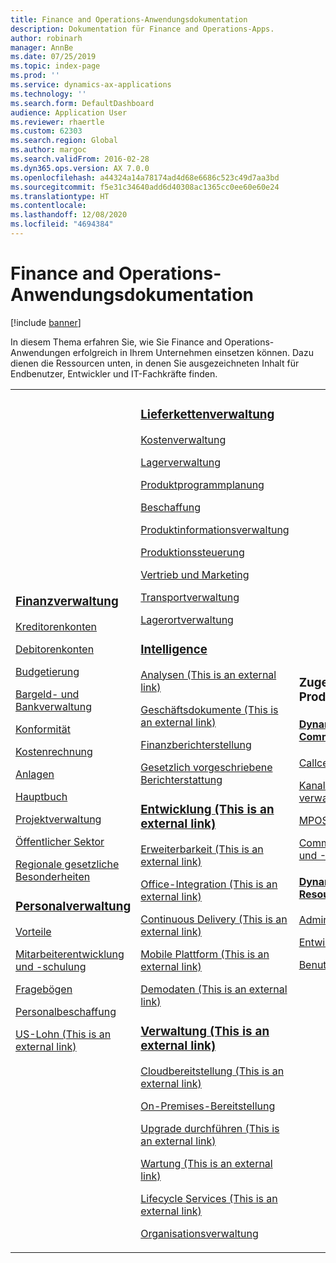 ```yaml
---
title: Finance and Operations-Anwendungsdokumentation
description: Dokumentation für Finance and Operations-Apps.
author: robinarh
manager: AnnBe
ms.date: 07/25/2019
ms.topic: index-page
ms.prod: ''
ms.service: dynamics-ax-applications
ms.technology: ''
ms.search.form: DefaultDashboard
audience: Application User
ms.reviewer: rhaertle
ms.custom: 62303
ms.search.region: Global
ms.author: margoc
ms.search.validFrom: 2016-02-28
ms.dyn365.ops.version: AX 7.0.0
ms.openlocfilehash: a44324a14a78174ad4d68e6686c523c49d7aa3bd
ms.sourcegitcommit: f5e31c34640add6d40308ac1365cc0ee60e60e24
ms.translationtype: HT
ms.contentlocale: 
ms.lasthandoff: 12/08/2020
ms.locfileid: "4694384"
---
```

# <a name="finance-and-operations-application-documentation"></a>Finance and Operations-Anwendungsdokumentation

[!include [banner](includes/banner.md)]

In diesem Thema erfahren Sie, wie Sie Finance and Operations-Anwendungen erfolgreich in Ihrem Unternehmen einsetzen können. Dazu dienen die Ressourcen unten, in denen Sie ausgezeichneten Inhalt für Endbenutzer, Entwickler und IT-Fachkräfte finden. 


<table>
<colgroup>
<col width="33%" />
<col width="33%" />
<col width="33%" />
</colgroup>
<tbody>
<tr class="odd">
<td>


<h3><a href="../../../finance/index.md">Finanzverwaltung</a></h3>
<p><a href="../../finance/accounts-payable/accounts-payable.md">Kreditorenkonten</a></p>
<p><a href="../../finance/accounts-receivable/accounts-receivable.md">Debitorenkonten</a></p>
<p><a href="../../finance/budgeting/budgeting-overview.md">Budgetierung</a></p>
<p><a href="../../finance/cash-bank-management/cash-bank-management.md">Bargeld- und Bankverwaltung</a></p>
<p><a href="../../finance/general-ledger/audit-policy-rules.md">Konformität</a></p>
<p><a href="../../finance/cost-accounting/cost-accounting-home-page.md">Kostenrechnung</a></p>
<p><a href="../../finance/fixed-assets/fixed-assets.md">Anlagen</a></p>
<p><a href="../../finance/general-ledger/general-ledger.md">Hauptbuch</a></p>
<p><a href="../../finance/project-management/overview-project-management-accounting.md">Projektverwaltung</a></p>
<p><a href="../../finance/public-sector/public-sector-functionality.md">Öffentlicher Sektor</a></p>
<p><a href="../dev-itpro/lcs-solutions/country-region.md">Regionale gesetzliche Besonderheiten</a></p>

<h3><a href="hr/hr-landing-page.md">Personalverwaltung</a></h3>
<p><a href="../../human-resources/hr-benefits-manage-program.md">Vorteile</a></p>
<p><a href="../../human-resources/hr-develop-performance-management-overview.md">Mitarbeiterentwicklung und -schulung</a></p>
<p><a href="../../human-resources/hr-learning-questionnaires.md">Fragebögen</a></p>
<p><a href="hr/manage-recruiting-process.md">Personalbeschaffung</a></p>
<p><a href="https://docs.microsoft.com/de-de/dynamics365/supply-chain/fin-ops-core/fin-ops/hr/localizations/noam-usa-payroll">US-Lohn (This is an external link)</a></p>

</td>
<td>
<h3><a href="../../supply-chain/index.md">Lieferkettenverwaltung</a></h3>
<p><a href="../../supply-chain/cost-management/costing-sheets.md">Kostenverwaltung</a></p>
<p><a href="../../supply-chain/inventory/inventory-home-page.md">Lagerverwaltung</a></p>
<p><a href="../../supply-chain/master-planning/master-plans.md">Produktprogrammplanung</a></p>
<p><a href="../../supply-chain/procurement/procurement-sourcing-overview.md">Beschaffung</a></p>
<p><a href="../../supply-chain/pim/product-information.md">Produktinformationsverwaltung</a></p>
<p><a href="../../supply-chain/production-control/production-process-overview.md">Produktionssteuerung</a></p>
<p><a href="../../supply-chain/sales-marketing/overview-sales-marketing.md">Vertrieb und Marketing</a></p>
<p><a href="../../supply-chain/transportation/transportation-management-overview.md">Transportverwaltung</a></p>
<p><a href="../../supply-chain/warehousing/warehouse-configuration.md">Lagerortverwaltung</a></p>


<h3><a href="../dev-itpro/analytics/bi-reporting-home-page.md">Intelligence</a></h3>
<p><a href="https://docs.microsoft.com/de-de/dynamics365/supply-chain/fin-ops-core/dev-itpro/analytics/analytics">Analysen (This is an external link)</a></p>
 <p><a href="https://docs.microsoft.com/de-de/dynamics365/supply-chain/fin-ops-core/dev-itpro/analytics/document-reporting-services">Geschäftsdokumente (This is an external link)</a></p>
<p><a href="../dev-itpro/analytics/financial-reporting-intro.md">Finanzberichterstellung</a></p>
<p><a href="../dev-itpro/analytics/general-electronic-reporting.md">Gesetzlich vorgeschriebene Berichterstattung</a></p>



<h3><a href="https://docs.microsoft.com/de-de/dynamics365/supply-chain/fin-ops-core/dev-itpro/dev-tools/developer-home-page">Entwicklung (This is an external link)</h3>
<p><a href="https://docs.microsoft.com/de-de/dynamics365/supply-chain/fin-ops-core/dev-itpro/extensibility/extensibility-home-page">Erweiterbarkeit (This is an external link)</a></p>
<p><a href="https://docs.microsoft.com/de-de/dynamics365/supply-chain/fin-ops-core/dev-itpro/office-integration/office-integration">Office-Integration (This is an external link)</a></p>
<p><a href="https://docs.microsoft.com/de-de/dynamics365/supply-chain/fin-ops-core/dev-itpro/dev-tools/continuous-delivery-home-page">Continuous Delivery (This is an external link)</a></p>
<p><a href="https://docs.microsoft.com/de-de/dynamics365/supply-chain/fin-ops-core/dev-itpro/mobile-apps/platform/mobile-platform-home-page">Mobile Plattform (This is an external link)</a></p>
<p><a href="https://docs.microsoft.com/de-de/dynamics365/supply-chain/fin-ops-core/fin-ops/get-started/demo-data">Demodaten (This is an external link)</a></p>

<h3><a href="https://docs.microsoft.com/de-de/dynamics365/supply-chain/fin-ops-core/dev-itpro/sysadmin/system-administration-home-page">Verwaltung (This is an external link)</h3>
<p><a href="https://docs.microsoft.com/de-de/dynamics365/supply-chain/fin-ops-core/dev-itpro/deployment/cloud-deployment-overview">Cloudbereitstellung (This is an external link)</a></p>
<p><a href="../dev-itpro/deployment/on-premises-deployment-landing-page.md">On-Premises-Bereitstellung</a></p>
<p><a href="https://docs.microsoft.com/de-de/dynamics365/supply-chain/fin-ops-core/dev-itpro/migration-upgrade/upgrade-home-page">Upgrade durchführen (This is an external link)</a></p>
<p><a href="https://docs.microsoft.com/de-de/dynamics365/supply-chain/fin-ops-core/dev-itpro/dev-tools/continuous-delivery-home-page">Wartung (This is an external link)</a></p>
<p><a href="https://docs.microsoft.com/de-de/dynamics365/supply-chain/fin-ops-core/dev-itpro/lifecycle-services/lcs">Lifecycle Services (This is an external link)</a></p>
<p><a href="organization-administration/organization-administration-home-page.md">Organisationsverwaltung</a></p>
</td>
<td>
<h3>Zugehörige Produkte</h3>
<h4><a href="../../retail/index.md">Dynamics 365 Commerce</a></h4>
<p><a href="../../retail/call-center-functionality.md">Callcenter</p>
<p><a href="../../retail/define-maintain-retail-channels.md">Kanaleinrichtung und -verwaltung</p>
<p><a href="../../retail/retail-peripherals-overview.md">MPOS und Cloud POS</p>
<p><a href="../../retail/dev-itpro/dev-retail-home-page.md">Commerce-Entwickler und -Verwaltung</p>

<h4><a href="../../human-resources/hr-welcome.md">Dynamics 365 Human Resources</a></h4>
<p><a href="../../human-resources/hr-admin-overview.md">Administratorhandbuch</a></p>
<p><a href="../../human-resources/hr-developer-overview.md">Entwicklerhandbuch</a></p>
<p><a href="../../human-resources/hr-hrpro-overview.md">Benutzerhandbuch</a></p>


</td>
</tr>

</tbody>
</table>
